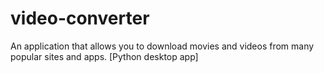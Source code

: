 # video-converter
An application that allows you to download movies and videos from many popular sites and apps. [Python desktop app]
